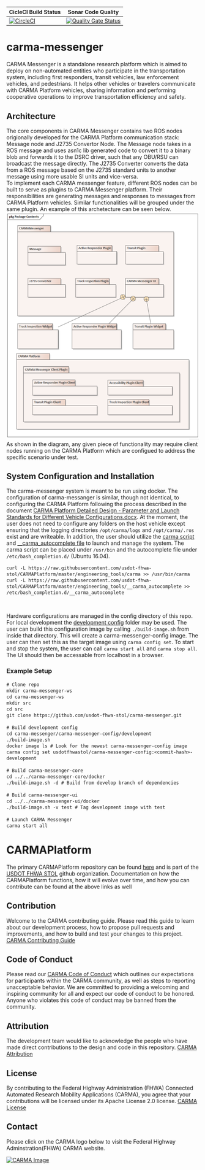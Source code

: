 | CicleCI Build Status | Sonar Code Quality |
|----------------------|---------------------|
[![CircleCI](https://circleci.com/gh/usdot-fhwa-stol/carma-messenger.svg?style=svg)](https://circleci.com/gh/usdot-fhwa-stol/carma-messenger) | [![Quality Gate Status](https://sonarcloud.io/api/project_badges/measure?project=usdot-fhwa-stol_carma-messenger&metric=alert_status)](https://sonarcloud.io/dashboard?id=usdot-fhwa-stol_carma-messenger) |

# carma-messenger

CARMA Messenger is a standalone research platform which is aimed to deploy on non-automated entities who participate in the transportation system, including first responders, transit vehicles, law enforcement vehicles, and pedestrians. It helps other vehicles or travelers communicate with CARMA Platform vehicles, sharing information and performing cooperative operations to improve transportation efficiency and safety. 

## Architecture

The core components in CARMA Messenger contains two ROS nodes origionally developed for the CARMA Platform communication stack: Message node and J2735 Convertor Node. The Message node takes in a ROS message and uses asn1c lib generated code to convert it to a binary blob and forwards it to the DSRC driver, such that any OBU/RSU can broadcast the message directly. The J2735 Converter converts the data from a ROS message based on the J2735 standard units to another message using more usable SI units and vice-versa.
<br>
To implement each CARMA messenger feature, different ROS nodes can be built to serve as plugins to CARMA Messenger platform. Their responsibilities are generating messages and responses to messages from CARMA Platform vehicles. Similar functionalities will be grouped under the same plugin. An example of this archetecture can be seen below. 
![](doc/media/carma-messenger-diagram.png)
<br>
As shown in the diagram, any given piece of functionality may require client nodes running on the CARMA Platform which are configued to address the specific scenario under test. 

## System Configuration and Installation

The carma-messenger system is meant to be run using docker. The configuration of carma-messanger is similar, though not identical, to configuring the CARMA Platform following the process described in the document [CARMA Platform Detailed Design - Parameter and Launch Standards for Different Vehicle Configurations.docx](https://usdot-carma.atlassian.net/wiki/spaces/CAR/pages/216006666/CARMA3+Developer+Guides). At the moment, the user does not need to configure any folders on the host vehicle except ensuring that the logging directories ```/opt/carma/logs``` and ```/opt/carma/.ros``` exist and are writeable. In addition, the user should utilize the [carma script](https://github.com/usdot-fhwa-stol/CARMAPlatform/blob/master/engineering_tools/carma) and [__carma_autocomplete file](https://github.com/usdot-fhwa-stol/CARMAPlatform/blob/master/engineering_tools/__carma_autocomplete) to launch and manage the system. The carma script can be placed under ```/usr/bin``` and the autocomplete file under ```/etc/bash_completion.d/``` (Ubuntu 16.04). 

```
curl -L https://raw.githubusercontent.com/usdot-fhwa-stol/CARMAPlatform/master/engineering_tools/carma >> /usr/bin/carma
curl -L https://raw.githubusercontent.com/usdot-fhwa-stol/CARMAPlatform/master/engineering_tools/__carma_autocomplete >> /etc/bash_completion.d/__carma_autocomplete
```
<br>

Hardware configurations are managed in the config directory of this repo. For local development the [development config](carma-messenger-config/development) folder may be used. The user can build this configuration image by calling ```./build-image.sh``` from inside that directory. This will create a carma-messenger-config image. The user can then set this as the target image using ```carma config set```. To start and stop the system, the user can call ```carma start all``` and ```carma stop all```. The UI should then be accessable from localhost in a browser.

### Example Setup

```
# Clone repo
mkdir carma-messenger-ws
cd carma-messenger-ws
mkdir src
cd src
git clone https://github.com/usdot-fhwa-stol/carma-messenger.git

# Build development config
cd carma-messenger/carma-messenger-config/development
./build-image.sh
docker image ls # Look for the newest carma-messenger-config image
carma config set usdotfhwastol/carma-messenger-config:<commit-hash>-development

# Build carma-messenger-core
cd ../../carma-messenger-core/docker
./build-image.sh -d # Build from develop branch of dependencies

# Build carma-messenger-ui
cd ../../carma-messenger-ui/docker
./build-image.sh -v test # Tag development image with test

# Launch CARMA Messenger
carma start all
```

# CARMAPlatform
The primary CARMAPlatform repository can be found [here](https://github.com/usdot-fhwa-stol/CARMAPlatform) and is part of the [USDOT FHWA STOL](https://github.com/usdot-fhwa-stol/)
github organization. Documentation on how the CARMAPlatform functions, how it will evolve over time, and how you can contribute can be found at the above links as well

## Contribution
Welcome to the CARMA contributing guide. Please read this guide to learn about our development process, how to propose pull requests and improvements, and how to build and test your changes to this project. [CARMA Contributing Guide](https://github.com/usdot-fhwa-stol/CARMAPlatform/blob/develop/Contributing.md) 

## Code of Conduct 
Please read our [CARMA Code of Conduct](https://github.com/usdot-fhwa-stol/CARMAPlatform/blob/develop/Code_of_Conduct.md) which outlines our expectations for participants within the CARMA community, as well as steps to reporting unacceptable behavior. We are committed to providing a welcoming and inspiring community for all and expect our code of conduct to be honored. Anyone who violates this code of conduct may be banned from the community.

## Attribution
The development team would like to acknowledge the people who have made direct contributions to the design and code in this repository. [CARMA Attribution](https://github.com/usdot-fhwa-stol/CARMAPlatform/blob/develop/ATTRIBUTION.txt) 

## License
By contributing to the Federal Highway Administration (FHWA) Connected Automated Research Mobility Applications (CARMA), you agree that your contributions will be licensed under its Apache License 2.0 license. [CARMA License](https://github.com/usdot-fhwa-stol/CARMAPlatform/blob/develop/docs/License.md) 

## Contact
Please click on the CARMA logo below to visit the Federal Highway Adminstration(FHWA) CARMA website.

[![CARMA Image](https://raw.githubusercontent.com/usdot-fhwa-stol/CARMAPlatform/develop/docs/image/CARMA_icon.png)](https://highways.dot.gov/research/research-programs/operations/CARMA)




